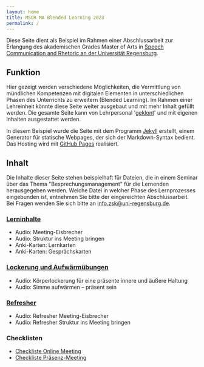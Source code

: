 ```yaml
---
layout: home
title: MSCR MA Blended Learning 2023
permalink: /
---
```


Diese Seite dient als Beispiel im Rahmen einer Abschlussarbeit zur Erlangung des akademischen Grades Master of Arts in [Speech Communication and Rhetoric an der Universität Regensburg](go.ur.de/master-rhetoric).  

## Funktion

Hier gezeigt werden verschiedene Möglichkeiten, die Vermittlung von mündlichen Kompetenzen mit digitalen Elementen in unterschiedlichen Phasen des Unterrichts zu erweitern (Blended Learning). Im Rahmen einer Lehreinheit könnte diese Seite weiter ausgebaut und mit mehr Inhalt gefüllt werden. Die gesamte Seite kann von Lehrpersonal '[geklont](https://github.com/PilleA/mscr_ma_blended_learning_2023/fork)' und mit eigenen Inhalten ausgestattet werden. 

In diesem Beispiel wurde die Seite mit dem Programm [Jekyll](https://github.com/jekyll/jekyll) erstellt, einem Generator für statische Webpages, der sich der Markdown-Syntax bedient. Das Hosting wird mit [GitHub Pages](https://pages.github.com) realisiert.

## Inhalt

Die Inhalte dieser Seite stehen beispielhaft für Dateien, die in einem Seminar über das Thema "Besprechungsmanagement" für die Lernenden herausgegeben werden. Welche Datei in welcher Phase des Lernprozesses eingebunden ist, entnehmen Sie bitte der eingereichten Abschlussarbeit. Bei Fragen wenden Sie sich bitte an [info.zsk@uni-regensburg.de](mailto:info.zsk@uni-regensburg.de).

### [Lerninhalte](https://pillea.github.io/mscr_ma_blended_learning_2023/besprechungsmanagement/2023-04-01-besprechungsmanagement_lerninhalte.html)
* Audio: Meeting-Eisbrecher
* Audio: Struktur ins Meeting bringen
* Anki-Karten: Lernkarten
* Anki-Karten: Gesprächskarten

### [Lockerung und Aufwärmübungen](https://pillea.github.io/mscr_ma_blended_learning_2023/besprechungsmanagement/2023-04-06-besprechungsmanagement_lockerung.html)
* Audio: Körperlockerung für eine präsente innere und äußere Haltung
* Audio: Simme aufwärmen – präsent sein

### [Refresher](https://pillea.github.io/mscr_ma_blended_learning_2023/besprechungsmanagement/2023-04-06-besprechungsmanagement_refresher.html)
* Audio: Refresher Meeting-Eisbrecher
* Audio: Refresher Struktur ins Meeting bringen

### Checklisten
* [Checkliste Online Meeting](https://pillea.github.io/mscr_ma_blended_learning_2023/meetingmanagement/2023-04-01-meeting_checkliste_online.html)
* [Checkliste Präsenz-Meeting](https://pillea.github.io/mscr_ma_blended_learning_2023/meetingmanagement/2023-04-01-meeting_checkliste_praesenz.html)
